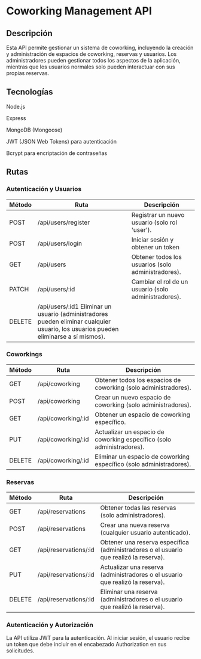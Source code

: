 # ﻿Coworking Management API

## Descripción

Esta API permite gestionar un sistema de coworking, incluyendo la creación y administración de espacios de coworking, reservas y usuarios. Los administradores pueden gestionar todos los aspectos de la aplicación, mientras que los usuarios normales solo pueden interactuar con sus propias reservas.

## Tecnologías

Node.js

Express

MongoDB (Mongoose)

JWT (JSON Web Tokens) para autenticación

Bcrypt para encriptación de contraseñas


## Rutas

### Autenticación y Usuarios
| Método | Ruta                                     | Descripción                           |
|--------|------------------------------------------|---------------------------------------|
| POST  | /api/users/register | Registrar un nuevo usuario (solo rol 'user').  |
|POST| /api/users/login| Iniciar sesión y obtener un token|
|GET |/api/users| Obtener todos los usuarios (solo administradores).|
|PATCH| /api/users/:id| Cambiar el rol de un usuario (solo administradores).|
|DELETE| /api/users/:id1 Eliminar un usuario (administradores pueden eliminar cualquier usuario, los usuarios pueden eliminarse a sí mismos).|

### Coworkings
| Método | Ruta                                     | Descripción                           |
|--------|------------------------------------------|---------------------------------------|
|GET| /api/coworking| Obtener todos los espacios de coworking (solo administradores).|
|POST| /api/coworking| Crear un nuevo espacio de coworking (solo administradores).|
|GET| /api/coworking/:id| Obtener un espacio de coworking específico.|
|PUT |/api/coworking/:id| Actualizar un espacio de coworking específico (solo administradores).|
|DELETE| /api/coworking/:id| Eliminar un espacio de coworking específico (solo administradores).|

### Reservas
| Método | Ruta                                     | Descripción                           |
|--------|------------------------------------------|---------------------------------------|
|GET| /api/reservations| Obtener todas las reservas (solo administradores).|
|POST| /api/reservations| Crear una nueva reserva (cualquier usuario autenticado).|
|GET| /api/reservations/:id| Obtener una reserva específica (administradores o el usuario que realizó la reserva).|
|PUT| /api/reservations/:id| Actualizar una reserva (administradores o el usuario que realizó la reserva).|
|DELETE| /api/reservations/:id| Eliminar una reserva (administradores o el usuario que realizó la reserva).|

### Autenticación y Autorización

La API utiliza JWT para la autenticación. Al iniciar sesión, el usuario recibe un token que debe incluir en el encabezado Authorization en sus solicitudes.




